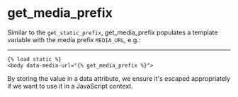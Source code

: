 # get_media_prefix

Similar to the `get_static_prefix`, get_media_prefix populates a template variable with the media prefix `MEDIA_URL`, e.g.:

---

```htmldjango
{% load static %}
<body data-media-url="{% get_media_prefix %}">
```

By storing the value in a data attribute, we ensure it's escaped appropriately if we want to use it in a JavaScript context.
